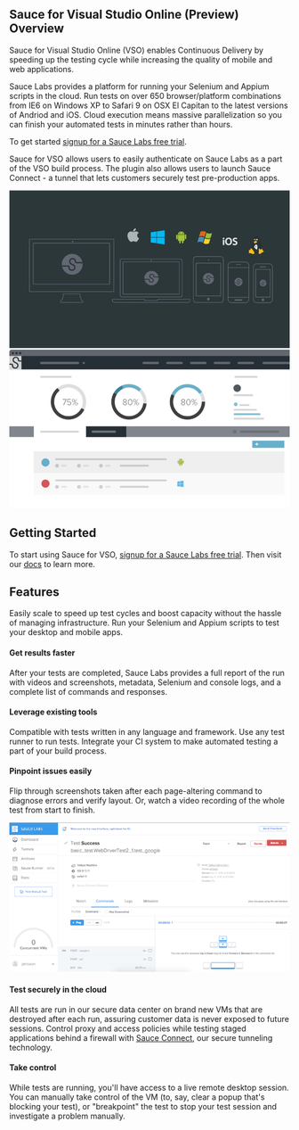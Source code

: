 ## Sauce for Visual Studio Online (Preview) Overview

Sauce for Visual Studio Online (VSO) enables Continuous Delivery by speeding up the testing cycle while increasing the quality of mobile and web applications.

Sauce Labs provides a platform for running your Selenium and Appium scripts in the cloud. Run tests on over 650 browser/platform combinations from IE6 on Windows XP to Safari 9 on OSX El Capitan to the latest versions of Andriod and iOS. Cloud execution means massive parallelization so you can finish your automated tests in minutes rather than hours.

To get started [signup for a Sauce Labs free trial](https://saucelabs.com/beta/signup?utm_source=vsip).

Sauce for VSO allows users to easily authenticate on Sauce Labs as a part of the VSO build process. The plugin also allows users to launch Sauce Connect - a tunnel that lets customers securely test pre-production apps.

![Devices](images/SL-Device-web-graphic-800x450.jpg)
![Mockup](images/Sauce-DB-800x450.jpg)

## Getting Started

To start using Sauce for VSO, [signup for a Sauce Labs free trial](https://saucelabs.com/beta/signup?utm_source=vsip). Then visit our [docs](https://wiki.saucelabs.com/display/DOCS/viewpage.action?pageId=53019401) to learn more.


## Features

Easily scale to speed up test cycles and boost capacity without the hassle of managing infrastructure. Run your Selenium and Appium scripts to test your desktop and mobile apps.

#### Get results faster
After your tests are completed, Sauce Labs provides a full report of the run with videos and screenshots, metadata, Selenium and console logs, and a complete list of commands and responses.

#### Leverage existing tools
Compatible with tests written in any language and framework. Use any test runner to run tests. Integrate your CI system to make automated testing a part of your build process.

#### Pinpoint issues easily
Flip through screenshots taken after each page-altering command to diagnose errors and verify layout. Or, watch a video recording of the whole test from start to finish.

![hosted](images/test-details.png)

#### Test securely in the cloud
All tests are run in our secure data center on brand new VMs that are destroyed after each run, assuring customer data is never exposed to future sessions. Control proxy and access policies while testing staged applications behind a firewall with [Sauce Connect](https://wiki.saucelabs.com/display/DOCS/Using+Sauce+Connect+for+Testing+Behind+the+Firewall+or+on+Localhost), our secure tunneling technology.

#### Take control
While tests are running, you'll have access to a live remote desktop session. You can manually take control of the VM (to, say, clear a popup that's blocking your test), or "breakpoint" the test to stop your test session and investigate a problem manually.
